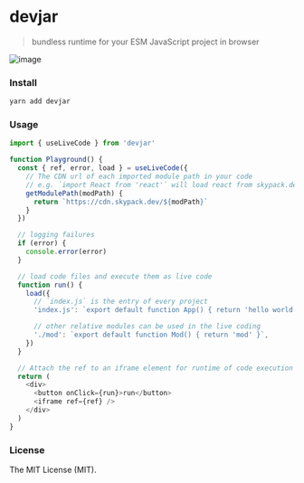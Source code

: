 # devjar
> bundless runtime for your ESM JavaScript project in browser


![image](https://repository-images.githubusercontent.com/483779830/28347c03-774a-4766-b113-54041fad1e72)

### Install

```sh
yarn add devjar
```

### Usage

```js
import { useLiveCode } from 'devjar'

function Playground() {
  const { ref, error, load } = useLiveCode({
    // The CDN url of each imported module path in your code
    // e.g. `import React from 'react'` will load react from skypack.dev/react
    getModulePath(modPath) {
      return `https://cdn.skypack.dev/${modPath}`
    }
  })

  // logging failures
  if (error) {
    console.error(error)
  }

  // load code files and execute them as live code
  function run() {
    load({
      // `index.js` is the entry of every project
      'index.js': `export default function App() { return 'hello world' }`,

      // other relative modules can be used in the live coding
      './mod': `export default function Mod() { return 'mod' }`,
    })
  }

  // Attach the ref to an iframe element for runtime of code execution
  return (
    <div>
      <button onClick={run}>run</button>
      <iframe ref={ref} />
    </div>
  )
}
```

### License

The MIT License (MIT).

